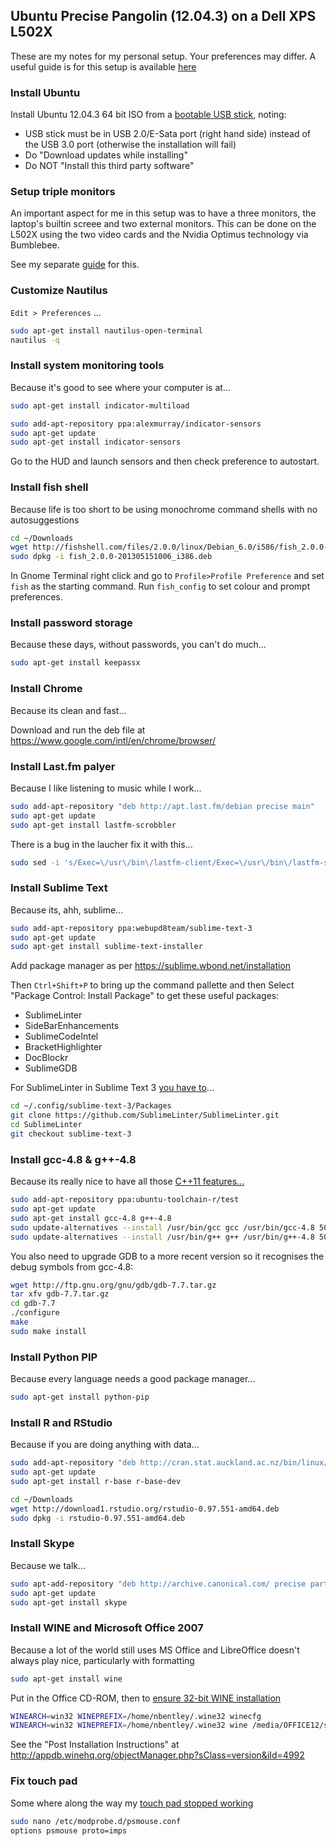 ## Ubuntu Precise Pangolin (12.04.3) on a Dell XPS L502X

These are my notes for my personal setup. Your preferences may differ.
A useful guide is for this setup is available [here](http://hanynowsky.wordpress.com/2012/04/07/dell-xps-15-l502x-ubuntu-linux/)

### Install Ubuntu

Install Ubuntu 12.04.3 64 bit ISO from a [bootable USB stick](http://www.ubuntu.com/download/desktop/create-a-usb-stick-on-ubuntu), noting:

- USB stick must be in USB 2.0/E-Sata port (right hand side) instead of the USB 3.0 port (otherwise the installation will fail)
- Do "Download updates while installing"
- Do NOT "Install this third party software"

### Setup triple monitors

An important aspect for me in this setup was to have a three monitors, the laptop's builtin screee and two external monitors.
This can be done on the L502X using the two video cards and the Nvidia Optimus technology via Bumblebee.

See my separate [guide](optimus-triple-monitor.md) for this.


### Customize Nautilus

`Edit > Preferences` ...

```sh
sudo apt-get install nautilus-open-terminal
nautilus -q
```

### Install system monitoring tools

Because it's good to see where your computer is at...

```sh
sudo apt-get install indicator-multiload
```

```sh
sudo add-apt-repository ppa:alexmurray/indicator-sensors
sudo apt-get update
sudo apt-get install indicator-sensors
```

Go to the HUD and launch sensors and then check preference to autostart.

### Install fish shell

Because life is too short to be using monochrome command shells with no autosuggestions

```sh
cd ~/Downloads
wget http://fishshell.com/files/2.0.0/linux/Debian_6.0/i586/fish_2.0.0-201305151006_i386.deb
sudo dpkg -i fish_2.0.0-201305151006_i386.deb
```

In Gnome Terminal right click and go to `Profile>Profile Preference` and set `fish` as the starting command.
Run `fish_config` to set colour and prompt preferences.

### Install password storage

Because these days, without passwords, you can't do much...

```sh
sudo apt-get install keepassx 
```

### Install Chrome

Because its clean and fast...

Download and run the deb file at https://www.google.com/intl/en/chrome/browser/

### Install Last.fm palyer

Because I like listening to music while I work...

```sh
sudo add-apt-repository "deb http://apt.last.fm/debian precise main"
sudo apt-get update
sudo apt-get install lastfm-scrobbler
```

There is a bug in the laucher fix it with this...

```sh
sudo sed -i 's/Exec=\/usr\/bin\/lastfm-client/Exec=\/usr\/bin\/lastfm-scrobbler/g' /usr/share/applications/lastfm-client.desktop
```

### Install Sublime Text

Because its, ahh, sublime...

```sh
sudo add-apt-repository ppa:webupd8team/sublime-text-3
sudo apt-get update
sudo apt-get install sublime-text-installer
```

Add package manager as per https://sublime.wbond.net/installation

Then `Ctrl+Shift+P` to bring up the command pallette and then Select "Package Control: Install Package" to get these useful packages:

- SublimeLinter
- SideBarEnhancements
- SublimeCodeIntel
- BracketHighlighter
- DocBlockr
- SublimeGDB

For SublimeLinter in Sublime Text 3 [you have to](http://harrywolff.com/upgrading-to-sublime-text-3/)...

```sh
cd ~/.config/sublime-text-3/Packages
git clone https://github.com/SublimeLinter/SublimeLinter.git
cd SublimeLinter
git checkout sublime-text-3
```

### Install gcc-4.8 & g++-4.8

Because its really nice to have all those [C++11 features](http://gcc.gnu.org/gcc-4.8/cxx0x_status.html)[...](http://askubuntu.com/questions/271388/how-to-install-gcc-4-8-in-ubuntu-12-04-from-the-terminal)

```sh
sudo add-apt-repository ppa:ubuntu-toolchain-r/test
sudo apt-get update
sudo apt-get install gcc-4.8 g++-4.8
sudo update-alternatives --install /usr/bin/gcc gcc /usr/bin/gcc-4.8 50
sudo update-alternatives --install /usr/bin/g++ g++ /usr/bin/g++-4.8 50
```

You also need to upgrade GDB to a more recent version so it recognises the debug symbols from gcc-4.8:

```sh
wget http://ftp.gnu.org/gnu/gdb/gdb-7.7.tar.gz
tar xfv gdb-7.7.tar.gz
cd gdb-7.7
./configure
make
sudo make install
```

### Install Python PIP

Because every language needs a good package manager...

```sh
sudo apt-get install python-pip
```

### Install R and RStudio

Because if you are doing anything with data...

```sh
sudo add-apt-repository "deb http://cran.stat.auckland.ac.nz/bin/linux/ubuntu precise/"
sudo apt-get update
sudo apt-get install r-base r-base-dev
```

```sh
cd ~/Downloads
wget http://download1.rstudio.org/rstudio-0.97.551-amd64.deb
sudo dpkg -i rstudio-0.97.551-amd64.deb
```

### Install Skype

Because we talk...

```sh
sudo apt-add-repository "deb http://archive.canonical.com/ precise partner"
sudo apt-get update
sudo apt-get install skype
```

### Install WINE and Microsoft Office 2007

Because a lot of the world still uses MS Office and LibreOffice doesn't always play nice, particularly with formatting

```sh
sudo apt-get install wine
```

Put in the Office CD-ROM, then to [ensure 32-bit WINE installation](http://appdb.winehq.org/objectManager.php?sClass=version&iId=4992)

```sh
WINEARCH=win32 WINEPREFIX=/home/nbentley/.wine32 winecfg
WINEARCH=win32 WINEPREFIX=/home/nbentley/.wine32 wine /media/OFFICE12/setup.exe
```
See the "Post Installation Instructions" at http://appdb.winehq.org/objectManager.php?sClass=version&iId=4992


### Fix touch pad

Some where along the way my [touch pad stopped working](http://askubuntu.com/questions/262287/synaptic-touchpad-on-laptop-not-working)

```sh
sudo nano /etc/modprobe.d/psmouse.conf
options psmouse proto=imps
```

